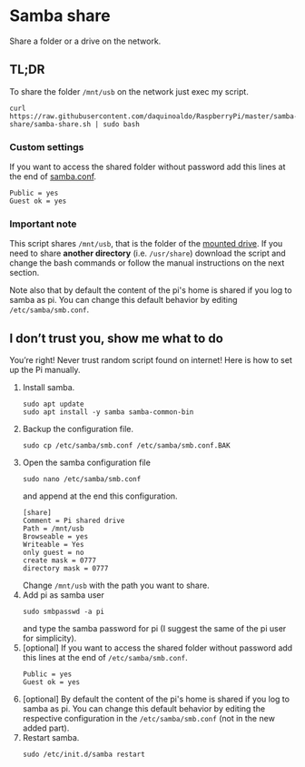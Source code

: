 # Samba share
Share a folder or a drive on the network.

## TL;DR
To share the folder `/mnt/usb` on the network just exec my script.
```
curl https://raw.githubusercontent.com/daquinoaldo/RaspberryPi/master/samba-share/samba-share.sh | sudo bash
```

### Custom settings
If you want to access the shared folder without password add this lines at the end of [samba.conf](samba.conf).
```
Public = yes
Guest ok = yes
```

### Important note
This script shares `/mnt/usb`, that is the folder of the [mounted drive](../mount-drive-at-boot/README.md). If you need to share **another directory** (i.e. `/usr/share`) download the script and change the bash commands or follow the manual instructions on the next section.

Note also that by default the content of the pi's home is shared if you log to samba as pi. You can change this default behavior by editing `/etc/samba/smb.conf`.


## I don’t trust you, show me what to do
You’re right! Never trust random script found on internet!
Here is how to set up the Pi manually.

1. Install samba.
   ```
   sudo apt update
   sudo apt install -y samba samba-common-bin
   ```
2. Backup the configuration file.
   ```
   sudo cp /etc/samba/smb.conf /etc/samba/smb.conf.BAK
   ```
3. Open the samba configuration file
   ```
   sudo nano /etc/samba/smb.conf
   ```
   and append at the end this configuration.
   ```
   [share]
   Comment = Pi shared drive
   Path = /mnt/usb
   Browseable = yes
   Writeable = Yes
   only guest = no
   create mask = 0777
   directory mask = 0777
   ```
   Change `/mnt/usb` with the path you want to share.
4. Add pi as samba user
   ```
   sudo smbpasswd -a pi
   ```
   and type the samba password for pi (I suggest the same of the pi user for simplicity).
5. [optional] If you want to access the shared folder without password add this lines at the end of `/etc/samba/smb.conf`.
   ```
   Public = yes
   Guest ok = yes
   ```
6. [optional] By default the content of the pi's home is shared if you log to samba as pi. You can change this default behavior by editing the respective configuration in the `/etc/samba/smb.conf` (not in the new added part).
7. Restart samba.
   ```
   sudo /etc/init.d/samba restart
   ```
